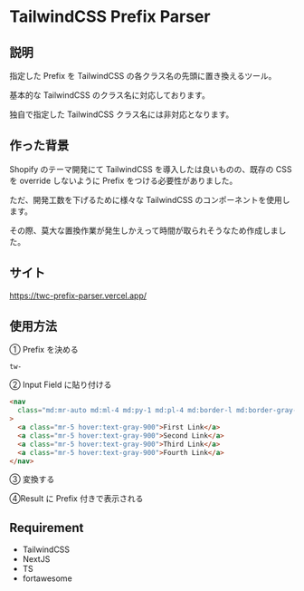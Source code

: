 # TailwindCSS Prefix Parser

## 説明

指定した Prefix を TailwindCSS の各クラス名の先頭に置き換えるツール。

基本的な TailwindCSS のクラス名に対応しております。

独自で指定した TailwindCSS クラス名には非対応となります。

## 作った背景

Shopify のテーマ開発にて TailwindCSS を導入したは良いものの、既存の CSS を override しないように Prefix をつける必要性がありました。

ただ、開発工数を下げるために様々な TailwindCSS のコンポーネントを使用します。

その際、莫大な置換作業が発生しかえって時間が取られそうなため作成しました。

## サイト

https://twc-prefix-parser.vercel.app/

## 使用方法

① Prefix を決める

```text
tw-
```

② Input Field に貼り付ける

```html
<nav
  class="md:mr-auto md:ml-4 md:py-1 md:pl-4 md:border-l md:border-gray-400 flex flex-wrap items-center text-base justify-center"
>
  <a class="mr-5 hover:text-gray-900">First Link</a>
  <a class="mr-5 hover:text-gray-900">Second Link</a>
  <a class="mr-5 hover:text-gray-900">Third Link</a>
  <a class="mr-5 hover:text-gray-900">Fourth Link</a>
</nav>
```

③ 変換する

④Result に Prefix 付きで表示される

## Requirement

- TailwindCSS
- NextJS
- TS
- fortawesome
